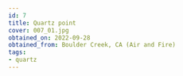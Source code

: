 ```yaml
---
id: 7 
title: Quartz point
cover: 007_01.jpg
obtained_on: 2022-09-28
obtained_from: Boulder Creek, CA (Air and Fire)
tags:
- quartz
---
```


